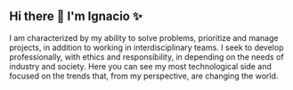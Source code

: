 ## Hi there 👋 I'm Ignacio ✨


I am characterized by my ability to solve problems, prioritize and
manage projects, in addition to working in interdisciplinary teams.
I seek to develop professionally, with ethics and responsibility, in
depending on the needs of industry and society. Here you can see my most technological side and focused on the trends that, from my perspective, are changing the world. 

<!--
**ign3r/ign3r** is a ✨ _special_ ✨ repository because its `README.md` (this file) appears on your GitHub profile.

Here are some ideas to get you started:

- 🔭 I’m currently working on ...
- 🌱 I’m currently learning ...
- 👯 I’m looking to collaborate on ...
- 🤔 I’m looking for help with ...
- 💬 Ask me about ...
- 📫 How to reach me: ...
- 😄 Pronouns: ...
- ⚡ Fun fact: ...
-->


